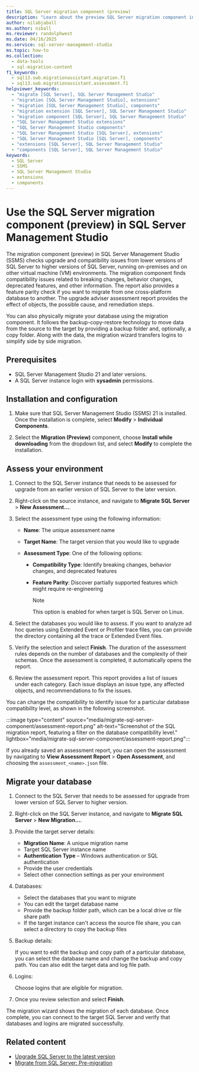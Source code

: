 ```yaml
---
title: SQL Server migration component (preview)
description: "Learn about the preview SQL Server migration component in SQL Server Management Studio (SSMS)."
author: nilabjaball
ms.author: niball
ms.reviewer: randolphwest
ms.date: 04/16/2025
ms.service: sql-server-management-studio
ms.topic: how-to
ms.collection:
  - data-tools
  - sql-migration-content
f1_keywords:
  - sql13.swb.migrationassistant.migration.f1
  - sql13.swb.migrationassistant.assessment.f1 
helpviewer_keywords:
  - "migrate [SQL Server], SQL Server Management Studio"
  - "migration [SQL Server Management Studio], extensions"
  - "migration [SQL Server Management Studio], components"
  - "migration extension [SQL Server], SQL Server Management Studio"
  - "migration component [SQL Server], SQL Server Management Studio"
  - "SQL Server Management Studio extensions"
  - "SQL Server Management Studio components"
  - "SQL Server Management Studio [SQL Server], extensions"
  - "SQL Server Management Studio [SQL Server], components"
  - "extensions [SQL Server], SQL Server Management Studio"
  - "components [SQL Server], SQL Server Management Studio"
keywords:
  - SQL Server
  - SSMS
  - SQL Server Management Studio
  - extensions
  - components
---
```


# Use the SQL Server migration component (preview) in SQL Server Management Studio

The migration component (preview) in SQL Server Management Studio (SSMS) checks upgrade and compatibility issues from lower versions of SQL Server to higher versions of SQL Server, running on-premises and on other virtual machine (VM) environments. The migration component finds compatibility issues related to breaking changes, behavior changes, deprecated features, and other information. The report also provides a feature parity check if you want to migrate from one cross-platform database to another. The upgrade adviser assessment report provides the effect of objects, the possible cause, and remediation steps.

You can also physically migrate your database using the migration component. It follows the backup-copy-restore technology to move data from the source to the target by providing a backup folder and, optionally, a copy folder. Along with the data, the migration wizard transfers logins to simplify side by side migration.

## Prerequisites

- SQL Server Management Studio 21 and later versions.
- A SQL Server instance login with **sysadmin** permissions.

## Installation and configuration

1. Make sure that SQL Server Management Studio (SSMS) 21 is installed. Once the installation is complete, select **Modify** > **Individual Components**.

1. Select the **Migration (Preview)** component, choose **Install while downloading** from the dropdown list, and select **Modify** to complete the installation.

## Assess your environment

1. Connect to the SQL Server instance that needs to be assessed for upgrade from an earlier version of SQL Server to the later version.

1. Right-click on the source instance, and navigate to **Migrate SQL Server** > **New Assessment...**.

1. Select the assessment type using the following information:

   - **Name**: The unique assessment name

   - **Target Name**: The target version that you would like to upgrade

   - **Assessment Type**: One of the following options:

     - **Compatibility Type**: Identify breaking changes, behavior changes, and deprecated features

     - **Feature Parity**: Discover partially supported features which might require re-engineering

       > [!NOTE]  
       > This option is enabled for when target is SQL Server on Linux.

1. Select the databases you would like to assess. If you want to analyze ad hoc queries using Extended Event or Profiler trace files, you can provide the directory containing all the trace or Extended Event files.

1. Verify the selection and select **Finish**. The duration of the assessment rules depends on the number of databases and the complexity of their schemas. Once the assessment is completed, it automatically opens the report.

1. Review the assessment report. This report provides a list of issues under each category. Each issue displays an issue type, any affected objects, and recommendations to fix the issues.

You can change the compatibility to identify issue for a particular database compatibility level, as shown in the following screenshot.

:::image type="content" source="media/migrate-sql-server-component/assessment-report.png" alt-text="Screenshot of the SQL migration report, featuring a filter on the database compatibility level." lightbox="media/migrate-sql-server-component/assessment-report.png":::

If you already saved an assessment report, you can open the assessment by navigating to **View Assessment Report** > **Open Assessment**, and choosing the `assessment_<name>.json` file.

## Migrate your database

1. Connect to the SQL Server that needs to be assessed for upgrade from lower version of SQL Server to higher version.

1. Right-click on the SQL Server instance, and navigate to **Migrate SQL Server** > **New Migration...**.

1. Provide the target server details:

   - **Migration Name**: A unique migration name
   - Target SQL Server instance name
   - **Authentication Type** – Windows authentication or SQL authentication
   - Provide the user credentials
   - Select other connection settings as per your environment

1. Databases:

   - Select the databases that you want to migrate
   - You can edit the target database name
   - Provide the backup folder path, which can be a local drive or file share path
   - If the target instance can't access the source file share, you can select a directory to copy the backup files

1. Backup details:

   If you want to edit the backup and copy path of a particular database, you can select the database name and change the backup and copy path. You can also edit the target data and log file path.

1. Logins:

   Choose logins that are eligible for migration.

1. Once you review selection and select **Finish**.

The migration wizard shows the migration of each database. Once complete, you can connect to the target SQL Server and verify that databases and logins are migrated successfully.

## Related content

- [Upgrade SQL Server to the latest version](/sql/sql-server/migrate/guides/sql-server-to-sql-server-upgrade-guide)
- [Migrate from SQL Server: Pre-migration](/data-migration/sql-server/pre-migration)
